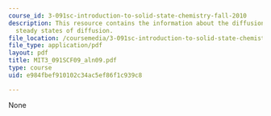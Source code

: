 ```yaml
---
course_id: 3-091sc-introduction-to-solid-state-chemistry-fall-2010
description: This resource contains the information about the diffusion and the different
  steady states of diffusion.
file_location: /coursemedia/3-091sc-introduction-to-solid-state-chemistry-fall-2010/e984fbef910102c34ac5ef86f1c939c8_MIT3_091SCF09_aln09.pdf
file_type: application/pdf
layout: pdf
title: MIT3_091SCF09_aln09.pdf
type: course
uid: e984fbef910102c34ac5ef86f1c939c8

---
```

None